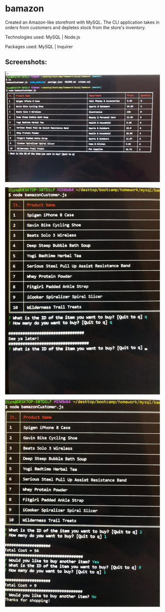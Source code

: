 # bamazon

Created an Amazon-like storefront with MySQL. The CLI application takes in orders from customers and depletes stock from the store's inventory. 

Technologies used: MySQL | Node.js

Packages used: MySQL | Inquirer 

## Screenshots: 
![Alt text](https://raw.githubusercontent.com/dipisha03/bamazon/master/screenshots/IMG-1763.JPG "Items View")




![Alt text](https://raw.githubusercontent.com/dipisha03/bamazon/master/screenshots/IMG-1773.JPG "Questions & Answers")




![Alt text](https://raw.githubusercontent.com/dipisha03/bamazon/master/screenshots/IMG-1774.JPG "")
	
